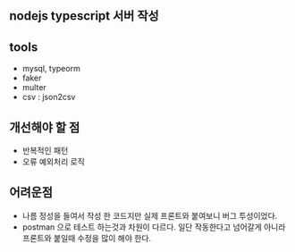 ## nodejs typescript 서버 작성

## tools

- mysql, typeorm
- faker
- multer
- csv : json2csv

## 개선해야 할 점

- 반복적인 패턴
- 오류 예외처리 로직

## 어려운점

- 나름 정성을 들여서 작성 한 코드지만 실제 프론트와 붙여보니 버그 투성이었다.
- postman 으로 테스트 하는것과 차원이 다르다. 일단 작동한다고 넘어갈게 아니라 프론트와 붙일때 수정을 많이 해야 한다.
